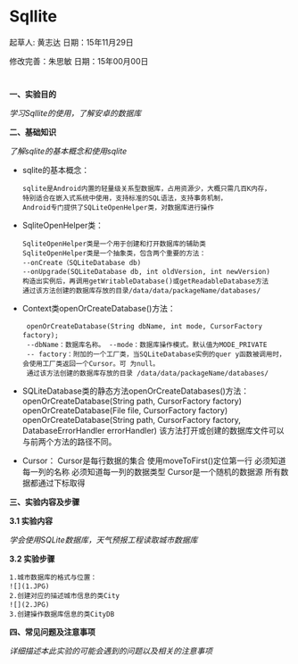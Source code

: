 # Sqllite

起草人: 黄志达   日期：15年11月29日

修改完善：朱思敏   日期：15年00月00日

# 

**一、实验目的**

*学习Sqllite的使用，了解安卓的数据库*

**二、基础知识**

*了解sqlite的基本概念和使用sqlite*
   
* sqlite的基本概念：

      sqlite是Android内置的轻量级关系型数据库，占用资源少，大概只需几百K内存，
      特别适合在嵌入式系统中使用，支持标准的SQL语法，支持事务机制，
      Android专门提供了SQLiteOpenHelper类，对数据库进行操作

* SqliteOpenHelper类：

      SqliteOpenHelper类是一个用于创建和打开数据库的辅助类
      SqliteOpenHelper类是一个抽象类，包含两个重要的方法：
      --onCreate（SQLiteDatabase db)
      --onUpgrade(SQLiteDatabase db, int oldVersion, int newVersion)
      构造出实例后，再调用getWritableDatabase()或getReadableDatabase方法
      通过该方法创建的数据库存放的目录/data/data/packageName/databases/


* Context类openOrCreateDatabase()方法：

       openOrCreateDatabase(String dbName, int mode, CursorFactory factory); 
       --dbName：数据库名称。 --mode：数据库操作模式。默认值为MODE_PRIVATE 
       -- factory：附加的一个工厂类，当SQLiteDatabase实例的quer y函数被调用时，会使用工厂类返回一个Cursor。可 为null。 
       通过该方法创建的数据库存放的目录 /data/data/packageName/databases/ 

* SQLiteDatabase类的静态方法openOrCreateDatabases()方法：
        openOrCreateDatabase(String path,     CursorFactory factory) 
        openOrCreateDatabase(File file,     CursorFactory factory) 
        openOrCreateDatabase(String path,    CursorFactory factory,    DatabaseErrorHandler errorHandler) 该方法打开或创建的数据库文件可以 与前两个方法的路径不同。 

* Cursor：
        Cursor是每行数据的集合
        使用moveToFirst()定位第一行
        必须知道每一列的名称
        必须知道每一列的数据类型
        Cursor是一个随机的数据源
        所有数据都通过下标取得
        

**三、实验内容及步骤**

**3.1 实验内容**

*学会使用SQLite数据库，天气预报工程读取城市数据库*

**3.2 实验步骤**

    1.城市数据库的格式与位置：
    ![](1.JPG)
    2.创建对应的描述城市信息的类City
    ![](2.JPG)
    3.创建操作数据库信息的类CityDB
    

**四、常见问题及注意事项**

*详细描述本此实验的可能会遇到的问题以及相关的注意事项*


